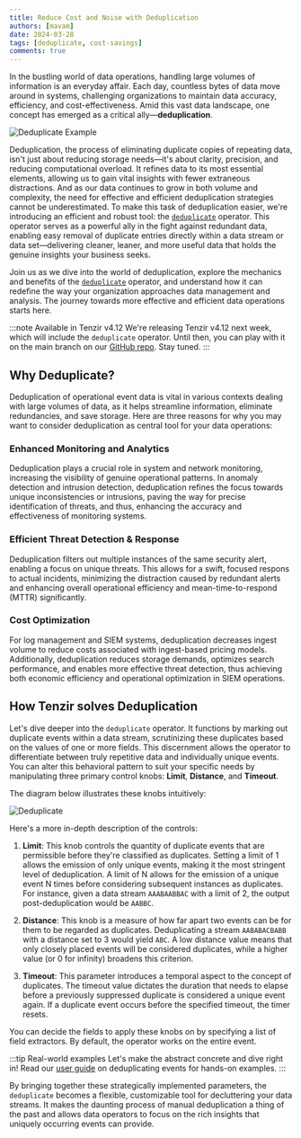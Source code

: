 ```yaml
---
title: Reduce Cost and Noise with Deduplication
authors: [mavam]
date: 2024-03-28
tags: [deduplicate, cost-savings]
comments: true
---
```


In the bustling world of data operations, handling large volumes of information
is an everyday affair. Each day, countless bytes of data move around in systems,
challenging organizations to maintain data accuracy, efficiency, and
cost-effectiveness. Amid this vast data landscape, one concept has emerged as a
critical ally—**deduplication**.

![Deduplicate Example](deduplicate-example.excalidraw.svg)

<!-- truncate -->

Deduplication, the process of eliminating duplicate copies of repeating data,
isn't just about reducing storage needs—it's about clarity, precision, and
reducing computational overload. It refines data to its most essential elements,
allowing us to gain vital insights with fewer extraneous distractions. And as
our data continues to grow in both volume and complexity, the need for effective
and efficient deduplication strategies cannot be underestimated. To make this
task of deduplication easier, we're introducing an efficient and robust tool:
the [`deduplicate`](/tql2/operators/deduplicate) operator. This operator serves
as a powerful ally in the fight against redundant data, enabling easy removal of
duplicate entries directly within a data stream or data set—delivering cleaner,
leaner, and more useful data that holds the genuine insights your business
seeks.

Join us as we dive into the world of deduplication, explore the mechanics and
benefits of the [`deduplicate`](/tql2/operators/deduplicate) operator, and
understand how it can redefine the way your organization approaches data
management and analysis. The journey towards more effective and efficient data
operations starts here.

:::note Available in Tenzir v4.12
We're releasing Tenzir v4.12 next week, which will include the `deduplicate`
operator. Until then, you can play with it on the main branch on our [GitHub
repo](https://github.com/tenzir/tenzir). Stay tuned.
:::

## Why Deduplicate?

Deduplication of operational event data is vital in various contexts dealing
with large volumes of data, as it helps streamline information, eliminate
redundancies, and save storage. Here are three reasons for why you may want to
consider deduplication as central tool for your data operations:

### Enhanced Monitoring and Analytics

Deduplication plays a crucial role in system and network monitoring, increasing
the visibility of genuine operational patterns. In anomaly detection and
intrusion detection, deduplication refines the focus towards unique
inconsistencies or intrusions, paving the way for precise identification of
threats, and thus, enhancing the accuracy and effectiveness of monitoring
systems.

### Efficient Threat Detection & Response

Deduplication filters out multiple instances of the same security alert,
enabling a focus on unique threats. This allows for a swift, focused respons to
actual incidents, minimizing the distraction caused by redundant alerts and
enhancing overall operational efficiency and mean-time-to-respond (MTTR)
significantly.

### Cost Optimization

For log management and SIEM systems, deduplication decreases ingest volume to
reduce costs associated with ingest-based pricing models. Additionally,
deduplication reduces storage demands, optimizes search performance, and enables
more effective threat detection, thus achieving both economic efficiency and
operational optimization in SIEM operations.

## How Tenzir solves Deduplication

Let's dive deeper into the `deduplicate` operator. It functions by marking out
duplicate events within a data stream, scrutinizing these duplicates based on
the values of one or more fields. This discernment allows the operator to
differentiate between truly repetitive data and individually unique events. You
can alter this behavioral pattern to suit your specific needs by manipulating
three primary control knobs: **Limit**, **Distance**, and **Timeout**.

The diagram below illustrates these knobs intuitively:

![Deduplicate](deduplicate.excalidraw.svg)

Here's a more in-depth description of the controls:

1. **Limit**: This knob controls the quantity of duplicate events that are
   permissible before they're classified as duplicates. Setting a limit of 1
   allows the emission of only unique events, making it the most stringent level
   of deduplication. A limit of N allows for the emission of a unique event N
   times before considering subsequent instances as duplicates. For instance,
   given a data stream `AAABAABBAC` with a limit of 2, the output
   post-deduplication would be `AABBC`.

2. **Distance**: This knob is a measure of how far apart two events can be for
   them to be regarded as duplicates. Deduplicating a stream `AABABACBABB` with
   a distance set to 3 would yield `ABC`. A low distance value means that only
   closely placed events will be considered duplicates, while a higher value (or
   0 for infinity) broadens this criterion.

3. **Timeout**: This parameter introduces a temporal aspect to the concept of
   duplicates. The timeout value dictates the duration that needs to elapse
   before a previously suppressed duplicate is considered a unique event again.
   If a duplicate event occurs before the specified timeout, the timer resets.

You can decide the fields to apply these knobs on by specifying a list of field
extractors. By default, the operator works on the entire event.

:::tip Real-world examples
Let's make the abstract concrete and dive right in! Read our [user
guide](/next/usage/deduplicate-events) on deduplicating events for hands-on
examples.
:::

By bringing together these strategically implemented parameters, the
`deduplicate` becomes a flexible, customizable tool for decluttering your data
streams. It makes the daunting process of manual deduplication a thing of the
past and allows data operators to focus on the rich insights that uniquely
occurring events can provide.
